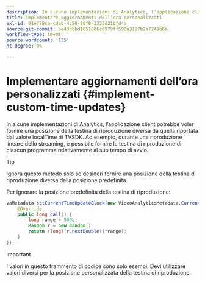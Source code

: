 ```yaml
---
description: In alcune implementazioni di Analytics, l’applicazione client potrebbe voler fornire una posizione della testina di riproduzione diversa da quella riportata dal valore localTime di TVSDK. Ad esempio, durante una riproduzione lineare dello streaming, è possibile fornire la testina di riproduzione di ciascun programma relativamente al suo tempo di avvio.
title: Implementare aggiornamenti dell’ora personalizzati
exl-id: 91e778ca-cdab-4c50-96f8-3333d210fd4a
source-git-commit: be43bbbd1051886c8979ff590a3197b2a7249b6a
workflow-type: tm+mt
source-wordcount: '135'
ht-degree: 0%

---
```


# Implementare aggiornamenti dell’ora personalizzati {#implement-custom-time-updates}

In alcune implementazioni di Analytics, l’applicazione client potrebbe voler fornire una posizione della testina di riproduzione diversa da quella riportata dal valore localTime di TVSDK. Ad esempio, durante una riproduzione lineare dello streaming, è possibile fornire la testina di riproduzione di ciascun programma relativamente al suo tempo di avvio.

>[!TIP]
>
>Ignora questo metodo solo se desideri fornire una posizione della testina di riproduzione diversa dalla posizione predefinita.

Per ignorare la posizione predefinita della testina di riproduzione:

```java
vaMetadata.setCurrentTimeUpdateBlock(new VideoAnalyticsMetadata.CurrentTimeUpdateBlock() { 
    @Override 
    public long call() { 
        long range = 500L; 
        Random r = new Random() 
        return (long)(r.nextDouble()*range); 
    } 
});
```

>[!IMPORTANT]
>
>I valori in questo frammento di codice sono solo esempi. Devi utilizzare valori diversi per la posizione personalizzata della testina di riproduzione.

